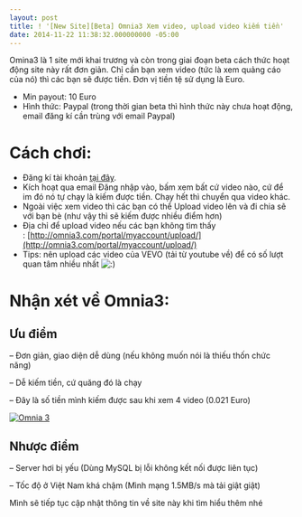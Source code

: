 ```yaml
---
layout: post
title: ! '[New Site][Beta] Omnia3 Xem video, upload video kiếm tiền'
date: 2014-11-22 11:38:32.000000000 -05:00
---
```

Omina3 là 1 site mới khai trương và còn trong giai đoạn beta cách thức hoạt động site này rất đơn giản. Chỉ cần bạn xem video (tức là xem quảng cáo của nó) thì các bạn sẽ được tiền. Đơn vị tiền tệ sử dụng là Euro.

- Min payout: 10 Euro
- Hình thức: Paypal (trong thời gian beta thì hình thức này chưa hoạt động, email đăng kí cần trùng với email Paypal)

# Cách chơi:

- Đăng kí tài khoản [tại đây](http://khoanguyen.me/link/omina3).
- Kích hoạt qua email Đăng nhập vào, bấm xem bất cứ video nào, cứ để im đó nó tự chạy là kiếm được tiền. Chạy hết thì chuyển qua video khác.
- Ngoài việc xem video thì các bạn có thể Upload video lên và đi chia sẽ với bạn bè (như vậy thì sẽ kiếm được nhiều điểm hơn)
- Địa chỉ để upload video nếu các bạn không tìm thấy : [http://omnia3.com/portal/myaccount/upload/](http://omnia3.com/portal/myaccount/upload/)
- Tips: nên upload các video của VEVO (tải từ youtube về) để có số lượt quan tâm nhiều nhất ![:)](https://khoanguyen.me/wp-includes/images/smilies/icon_smile.gif)


# Nhận xét về Omnia3:


## Ưu điểm

– Đơn giản, giao diện dễ dùng (nếu không muốn nói là thiếu thốn chức năng)

– Dễ kiếm tiền, cứ quăng đó là chạy

– Đây là số tiền mình kiếm được sau khi xem 4 video (0.021 Euro)

[![Omnia 3](http://khoanguyen.me/wp-content/uploads/2015/01/Screenshot_11_zh1cgh.jpg)](http://res.cloudinary.com/khoanguyen/image/upload/v1420479702/Screenshot_11_zh1cgh.jpg)


## Nhược điểm

– Server hơi bị yếu (Dùng MySQL bị lỗi không kết nối được liên tục)

– Tốc độ ở Việt Nam khá chậm (Mình mạng 1.5MB/s mà tải giật giật)

Mình sẽ tiếp tục cập nhật thông tin về site này khi tìm hiểu thêm nhé

 

 


